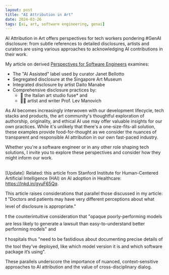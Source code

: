 ```yaml
---
layout: post
title: "AI Attribution in Art"
date: 2024-03-26
tags: [ai, art, software engineering, genai]
---
```


AI Attribution in Art offers perspectives for tech workers pondering #GenAI disclosure: from subtle references to detailed disclosures, artists and curators are using various approaches to acknowledging AI contributions in their work. 

My article on derived [Perspectives for Software Engineers](https://www.linkedin.com/posts/nilsdurner_genai-modernart-generativeai-activity-7178137327582519297-tv7J?utm_source=share&utm_medium=member_desktop) examines:
* The "AI Assisted" label used by curator Janet Bellotto
* Segregated disclosure at the Singapore Art Museum
* Integrated disclosure by artist Daito Manabe
* Comprehensive disclosure practices by:
    * 🌠 the Italian art studio fuse* and
    * 👨‍🎨 artist and writer Prof. Lev Manovich

As AI becomes increasingly interwoven with our development lifecycle, tech stacks and products, the art community's thoughtful exploration of authorship, originality, and ethical AI use may offer valuable insights for our own practices. While it's unlikely that there's a one-size-fits-all solution, these examples provide food-for-thought as we consider the nuances of transparent and responsible AI attribution in our own fast-paced industry.

Whether you're a software engineer or in any other role shaping tech solutions, I invite you to explore these perspectives and consider how they might inform our work.

\
[Update]: Related: this article from Stanford Institute for Human-Centered Artificial Intelligence (HAI) on AI adoption in Healthcare: https://lnkd.in/gyuF65Qq. 

This article raises considerations that parallel those discussed in my article: \
❗ "Doctors and patients may have very different perceptions about what level of disclosure is appropriate."

❗ the counterintuitive consideration that "opaque poorly-performing models are less likely to generate a lawsuit than easy-to-understand better performing models" and

❗ hospitals thus "need to be fastidious about documenting precise details of the tool they’ve deployed, like which model version it is and which software package it’s using". 

These parallels underscore the importance of nuanced, context-sensitive approaches to AI attribution and the value of cross-disciplinary dialog.